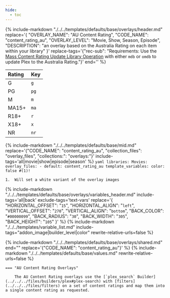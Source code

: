```yaml
---
hide:
  - toc
---
```

{%
    include-markdown "./../../templates/defaults/base/overlays/header.md"
    replace='{
        "OVERLAY_NAME": "AU Content Rating", 
        "CODE_NAME": "content_rating_au",
        "OVERLAY_LEVEL": "Movie, Show, Season, Episode",
        "DESCRIPTION": "an overlay based on the Australia Rating on each item within your library"
    }'
    replace-tags='{"rec-sub": "Requirements: Use the [Mass Content Rating Update Library Operation](../../config/operations.md#mass-content-rating-update) with either `mdb` or `omdb` to update Plex to the Australia Rating."}'
    end='<!--table-before-->'
%}

| Rating | Key  |
|:-------|:-----|
| G      | `g`  |
| PG     | `pg` |
| M      | `m`  |
| MA15+  | `ma` |
| R18+   | `r`  |
| X18+   | `x`  |
| NR     | `nr` |

{% 
    include-markdown "./../../templates/defaults/base/mid.md" 
    replace='{"CODE_NAME": "content_rating_au", "collection_files": "overlay_files", "collections:": "overlays:"}' 
    include-tags='all|movie|show|episode|season' 
%}
    ```yaml
    libraries:
      Movies:
        overlay_files:
          - default: content_rating_au
            template_variables:
              color: false #(1)!
    ```

    1.  Will set a white variant of the overlay images

{% 
    include-markdown "./../../templates/defaults/base/overlays/variables_header.md"
    include-tags='all|back'
    exclude-tags='text-vars'
    replace='{
        "HORIZONTAL_OFFSET": "`15`",
        "HORIZONTAL_ALIGN": "`left`",
        "VERTICAL_OFFSET": "`270`",
        "VERTICAL_ALIGN": "`bottom`",
        "BACK_COLOR": "`#00000099`",
        "BACK_RADIUS": "`30`",
        "BACK_WIDTH": "`305`",
        "BACK_HEIGHT": "`105`"
    }'
%}
    {%
        include-markdown "./../../templates/variable_list.md"
        include-tags="addon_image|builder_level|color"
        rewrite-relative-urls=false
    %}

{% include-markdown "./../../templates/defaults/base/overlays/shared.md" end="<!--text-variables-->" replace='{"CODE_NAME": "content_rating_au"}' %}
{% include-markdown "./../../templates/defaults/base/values.md" rewrite-relative-urls=false %}

    === "AU Content Rating Overlays"
    
        The AU Content Rating overlays use the [`plex_search` Builder](../../../files/builders/plex#plex-search) with [filters](../../../files/filters) on a set of content ratings and map them into a single content rating as requested.
